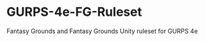 GURPS-4e-FG-Ruleset
===================

Fantasy Grounds and Fantasy Grounds Unity ruleset for GURPS 4e
